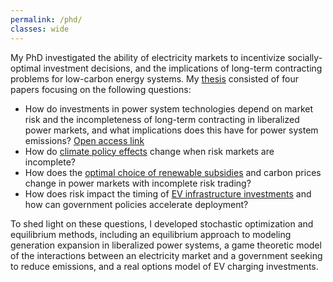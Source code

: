 ```yaml
---
permalink: /phd/
classes: wide
---
```

My PhD investigated the ability of electricity markets to incentivize socially-optimal investment decisions, and the implications of long-term contracting problems for low-carbon energy systems. My [thesis](https://ntnuopen.ntnu.no/ntnu-xmlui/handle/11250/3165055) consisted of four papers focusing on the following questions:

* How do investments in power system technologies depend on market risk and the incompleteness of long-term contracting in liberalized power markets, and what implications does this have for power system emissions? [Open access link](https://doi.org/10.1016/j.eneco.2024.107639)
* How do [climate policy effects](https://doi.org/10.32866/001c.94993) change when risk markets are incomplete?
* How does the [optimal choice of renewable subsidies](https://ceepr.mit.edu/workingpaper/choosing-climate-policies-in-a-second-best-world-with-incomplete-markets-insights-from-a-bilevel-power-system-model/) and carbon prices change in power markets with incomplete risk trading?
* How does risk impact the timing of [EV infrastructure investments](https://www.sciencedirect.com/science/article/pii/S0301421523002884) and how can government policies accelerate deployment?

To shed light on these questions, I developed stochastic optimization and equilibrium methods, including an equilibrium approach to modeling generation expansion in liberalized power systems, a game theoretic model of the interactions between an electricity market and a government seeking to reduce emissions, and a real options model of EV charging investments. 
